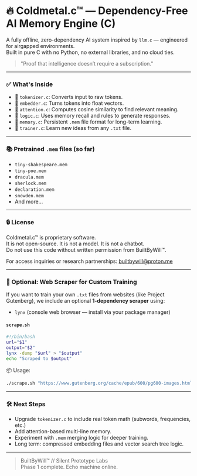 # 🔥 Coldmetal.c™ — Dependency-Free AI Memory Engine (C) 
A fully offline, zero-dependency AI system inspired by `llm.c` — engineered for airgapped environments.  
Built in pure C with no Python, no external libraries, and no cloud ties.  

> "Proof that intelligence doesn’t require a subscription."  

---

### ✅ What's Inside

- 🧠 `tokenizer.c`: Converts input to raw tokens.
- 🧩 `embedder.c`: Turns tokens into float vectors.
- 🎯 `attention.c`: Computes cosine similarity to find relevant meaning.
- 🧠 `logic.c`: Uses memory recall and rules to generate responses.
- 🧠 `memory.c`: Persistent `.mem` file format for long-term learning.
- 🔁 `trainer.c`: Learn new ideas from any `.txt` file.

---

### 📚 Pretrained `.mem` files (so far)
- `tiny-shakespeare.mem`
- `tiny-poe.mem`
- `dracula.mem`
- `sherlock.mem`
- `declaration.mem`
- `snowden.mem`
- And more...

---

### 🔒 License

Coldmetal.c™ is proprietary software.  
It is not open-source. It is not a model. It is not a chatbot.  
Do not use this code without written permission from BuiltByWill™.

For access inquiries or research partnerships: builtbywill@proton.me



---

### 🔧 Optional: Web Scraper for Custom Training

If you want to train your own `.txt` files from websites (like Project Gutenberg), we include an optional **1-dependency scraper** using:

- `lynx` (console web browser — install via your package manager)

#### `scrape.sh`
```bash
#!/bin/bash
url="$1"
output="$2"
lynx -dump "$url" > "$output"
echo "Scraped to $output"
```

📦 Usage:
```bash
./scrape.sh "https://www.gutenberg.org/cache/epub/600/pg600-images.html" "data/untrained/frankenstein.txt"
```

---

### 🛠️ Next Steps

- Upgrade `tokenizer.c` to include real token math (subwords, frequencies, etc.)
- Add attention-based multi-line memory.
- Experiment with `.mem` merging logic for deeper training.
- Long term: compressed embedding files and vector search tree logic.

---

> BuiltByWill™ // Silent Prototype Labs  
> Phase 1 complete. Echo machine online.
